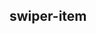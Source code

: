 ## swiper-item

<!-- UTSCOMJSON.swiper-item.description -->

<!-- UTSCOMJSON.swiper-item.compatibility -->

<!-- UTSCOMJSON.swiper-item.attribute -->

<!-- UTSCOMJSON.swiper-item.event -->

<!-- UTSCOMJSON.swiper-item.component_type -->

<!-- UTSCOMJSON.swiper-item.children -->

<!-- UTSCOMJSON.swiper-item.example -->

<!-- UTSCOMJSON.swiper-item.reference -->

